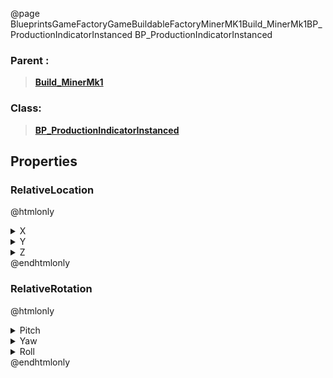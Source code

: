 @page BlueprintsGameFactoryGameBuildableFactoryMinerMK1Build_MinerMk1BP_ProductionIndicatorInstanced BP_ProductionIndicatorInstanced
### Parent :
<b><a href="_blueprints_game_factory_game_buildable_factory_miner_m_k1_build__miner_mk1.html"><blockquote>Build_MinerMk1</blockquote></a></b>
### Class:
<b><a href="_blueprints_game_factory_game_buildable_factory-shared_production_indicator_b_p__production_indicator_instanced.html"><blockquote>BP_ProductionIndicatorInstanced</blockquote></a></b>
## Properties
### RelativeLocation
@htmlonly
<details>
 <summary>X</summary>
<blockquote>0.0013674985384568572</blockquote>
</details>
<details>
 <summary>Y</summary>
<blockquote>766.0257568359375</blockquote>
</details>
<details>
 <summary>Z</summary>
<blockquote>282.1080627441406</blockquote>
</details>
@endhtmlonly

### RelativeRotation
@htmlonly
<details>
 <summary>Pitch</summary>
<blockquote>0</blockquote>
</details>
<details>
 <summary>Yaw</summary>
<blockquote>180.0005340576172</blockquote>
</details>
<details>
 <summary>Roll</summary>
<blockquote>0</blockquote>
</details>
@endhtmlonly

